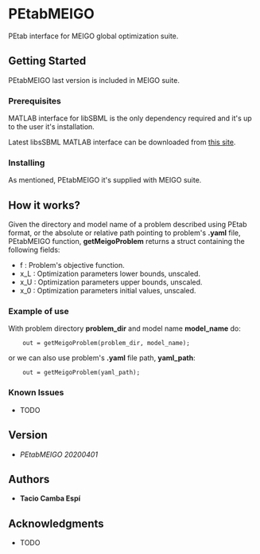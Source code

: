 # PEtabMEIGO

PEtab interface for MEIGO global optimization suite.

## Getting Started

PEtabMEIGO last version is included in MEIGO suite.

### Prerequisites

MATLAB interface for libSBML is the only dependency required and it's up to the user it's installation.

Latest libsSBML MATLAB interface can be downloaded from [this site](https://sourceforge.net/projects/sbml/files/libsbml/MATLAB%20Interface/).

### Installing

As mentioned, PEtabMEIGO it's supplied with MEIGO suite.

## How it works?

Given the directory and model name of a problem described using PEtab format, or the absolute or relative
path pointing to problem's **.yaml** file, PEtabMEIGO function, **getMeigoProblem** returns a struct 
containing the following fields:

* f : Problem's objective function.
* x_L : Optimization parameters lower bounds, unscaled.
* x_U : Optimization parameters upper bounds, unscaled.
* x_0 : Optimization parameters initial values, unscaled.

### Example of use

With problem directory **problem_dir** and model name **model_name** do:

```
    out = getMeigoProblem(problem_dir, model_name);
```

or we can also use problem's **.yaml** file path, **yaml_path**:

```
    out = getMeigoProblem(yaml_path);
```

### Known Issues

* TODO

## Version

* *PEtabMEIGO 20200401*

## Authors

* **Tacio Camba Espí**

## Acknowledgments

* TODO